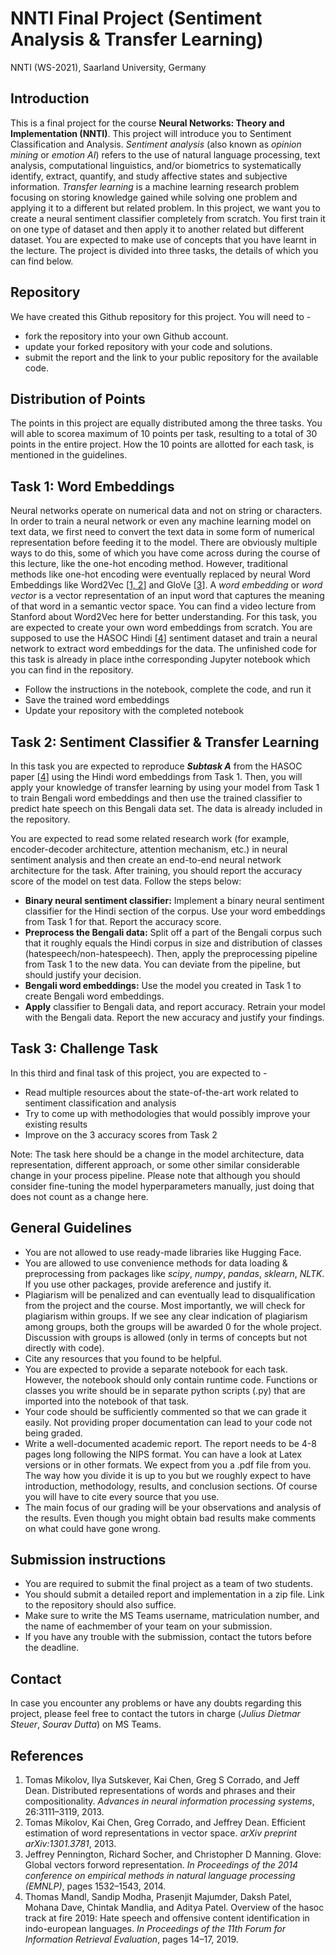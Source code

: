 # NNTI Final Project (Sentiment Analysis & Transfer Learning)
NNTI (WS-2021), Saarland University, Germany

## Introduction
This is a final project for the course **Neural Networks: Theory and Implementation (NNTI)**. This project will introduce you to Sentiment Classification and Analysis. *Sentiment analysis* (also known as *opinion mining* or *emotion AI*) refers to the use of natural language processing, text analysis, computational linguistics, and/or biometrics to systematically identify, extract, quantify, and study affective states and subjective information. *Transfer learning* is a machine learning research problem focusing on storing knowledge gained while solving one problem and applying it to a different but related problem. In this project, we want you to create a neural sentiment classifier completely from scratch. You  first train it  on  one  type  of  dataset  and  then apply it  to  another  related  but  different dataset.  You are expected to make use of concepts that you have learnt in the lecture.  The project is divided into three tasks, the details of which you can find below.

## Repository
We have created this Github repository for this project.  You will need to -
* fork the repository into your own Github account.
* update your forked repository with your code and solutions.
* submit the report and the link to your public repository for the available code.

## Distribution of Points
The points in this project are equally distributed among the three tasks.  You will able to scorea maximum of 10 points per task, resulting to a total of 30 points in the entire project.  How the 10 points are allotted for each task, is mentioned in the guidelines.

## Task 1: Word Embeddings
Neural networks operate on numerical data and not on string or characters.  In order to train a neural network or even any machine learning model on text data, we first need to convert the text data in some form of numerical representation before feeding it to the model.  There are obviously multiple ways to do this, some of which you have come across during the course of this lecture, like the one-hot encoding method.  However, traditional methods like one-hot encoding were eventually replaced by neural Word Embeddings like Word2Vec [[1, 2](#references)] and GloVe [[3](#references)].  A *word embedding* or *word vector* is a vector representation of an input word that captures the meaning of that word in a semantic vector space.  You can find a video lecture from Stanford about Word2Vec here for better understanding. For this task, you are expected to create your own word embeddings from  scratch. You are supposed to use the HASOC Hindi [[4](#references)] sentiment dataset and train a neural network to extract word embeddings for the data. The unfinished code for this task is already in place inthe corresponding Jupyter notebook which you can find in the repository.

* Follow the instructions in the notebook, complete the code, and run it
* Save the trained word embeddings
* Update your repository with the completed notebook

## Task 2: Sentiment Classifier & Transfer Learning
In this task you are expected to reproduce ***Subtask A*** from the HASOC paper [[4](#references)] using the Hindi word embeddings from Task 1.  Then, you will apply your knowledge of transfer learning by using  your  model  from Task 1 to train Bengali word embeddings and then use the trained classifier to predict hate speech on this Bengali data set.  The data is already included in the repository.

You are expected to read some related research work (for example, encoder-decoder architecture, attention mechanism, etc.)  in neural sentiment analysis and then create an end-to-end neural network architecture for the task. After training, you should report the accuracy score of the model on test data. Follow the steps below:

* **Binary neural sentiment classifier:**  Implement a binary neural sentiment classifier for  the  Hindi  section  of  the  corpus. Use  your  word  embeddings  from  Task  1  for  that. Report the accuracy score.
* **Preprocess the Bengali data:** Split off a part of the Bengali corpus such that it roughly equals the Hindi corpus in size and distribution of classes (hatespeech/non-hatespeech). Then, apply the preprocessing pipeline from Task 1 to the new data. You can deviate from the pipeline, but should justify your decision.
* **Bengali  word  embeddings:**  Use  the  model  you  created  in  Task  1  to  create  Bengali word embeddings.
* **Apply** classifier  to  Bengali  data,  and  report  accuracy.   Retrain  your  model  with  the Bengali data.  Report the new accuracy and justify your findings. 

## Task 3: Challenge Task
In this third and final task of this project, you are expected to -

* Read multiple resources about the state-of-the-art work related to sentiment classification and analysis
* Try to come up with methodologies that would possibly improve your existing results
* Improve on the 3 accuracy scores from Task 2

Note: The task here should be a change in the model architecture, data representation, different approach, or some other similar considerable change in your process pipeline.  Please note that although you should consider fine-tuning the model hyperparameters manually, just doing that does not count as a change here.

## General Guidelines
* You are not allowed to use ready-made libraries like Hugging Face.
* You are allowed to use convenience methods for data loading & preprocessing from packages  like  *scipy*,  *numpy*, *pandas*, *sklearn*, *NLTK*. If  you  use  other  packages,  provide  areference and justify it.
* Plagiarism will be penalized and can eventually lead to disqualification from the project and the course. Most importantly, we will check for plagiarism within groups. If we see any clear indication of plagiarism among groups, both the groups will be awarded 0 for the whole project. Discussion with groups is allowed (only in terms of concepts but not directly with code).
* Cite any resources that you found to be helpful.
* You are expected to provide a separate notebook for each task. However, the notebook should only contain runtime code. Functions or classes you write should be in separate python scripts (.py) that are imported into the notebook of that task.
* Your code should be sufficiently commented so that we can grade it easily. Not providing proper documentation can lead to your code not being graded.
* Write a well-documented academic report. The report needs to be 4-8 pages long following the NIPS format. You can have a look at Latex versions or in other formats. We expect from you a .pdf file from you. The way how you divide it is up to you but we roughly expect to have introduction, methodology, results, and conclusion sections. Of course you will have to cite every source that you use.
* The main focus of our grading will be your observations and analysis of the results. Even though you might obtain bad results make comments on what could have gone wrong.

## Submission instructions
* You are required to submit the final project as a team of two students.
* You should submit a detailed report and implementation in a zip file. Link to the repository should also suffice.
* Make sure to write the MS Teams username, matriculation number, and the name of eachmember of your team on your submission.
* If you have any trouble with the submission, contact the tutors before the deadline.

## Contact
In case you encounter any problems or have any doubts regarding this project, please feel free to contact the tutors in charge (*Julius Dietmar Steuer*, *Sourav Dutta*) on MS Teams.

## References
1. Tomas  Mikolov,  Ilya  Sutskever,  Kai  Chen,  Greg  S  Corrado,  and  Jeff  Dean. Distributed representations of words and phrases and their compositionality. *Advances in neural information processing systems*, 26:3111–3119, 2013.
2.  Tomas Mikolov, Kai Chen, Greg Corrado, and Jeffrey Dean. Efficient estimation of word representations in vector space. *arXiv preprint arXiv:1301.3781*, 2013.
3.  Jeffrey Pennington, Richard Socher, and Christopher D Manning. Glove: Global vectors forword representation. *In Proceedings of the 2014 conference on empirical methods in natural language processing (EMNLP)*, pages 1532–1543, 2014.
4.  Thomas Mandl, Sandip Modha, Prasenjit Majumder, Daksh Patel, Mohana Dave, Chintak Mandlia,  and  Aditya  Patel.   Overview  of  the  hasoc  track  at  fire  2019:  Hate speech  and offensive content identification in indo-european languages. *In Proceedings of the 11th Forum for Information Retrieval Evaluation*, pages 14–17, 2019.
